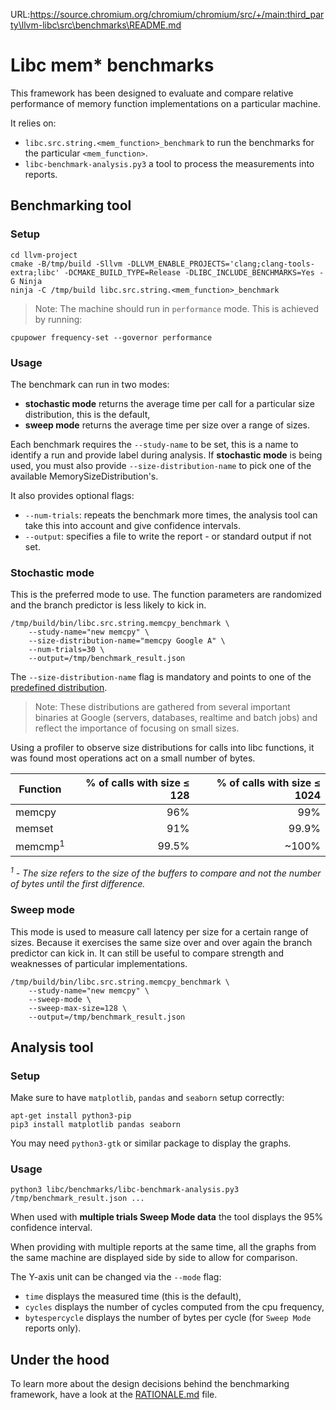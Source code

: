 URL:https://source.chromium.org/chromium/chromium/src/+/main:third_party\llvm-libc\src\benchmarks\README.md
# Libc mem* benchmarks

This framework has been designed to evaluate and compare relative performance of memory function implementations on a particular machine.

It relies on:
 - `libc.src.string.<mem_function>_benchmark` to run the benchmarks for the particular `<mem_function>`.
 - `libc-benchmark-analysis.py3` a tool to process the measurements into reports.

## Benchmarking tool

### Setup

```shell
cd llvm-project
cmake -B/tmp/build -Sllvm -DLLVM_ENABLE_PROJECTS='clang;clang-tools-extra;libc' -DCMAKE_BUILD_TYPE=Release -DLIBC_INCLUDE_BENCHMARKS=Yes -G Ninja
ninja -C /tmp/build libc.src.string.<mem_function>_benchmark
```

> Note: The machine should run in `performance` mode. This is achieved by running:
```shell
cpupower frequency-set --governor performance
```

### Usage

The benchmark can run in two modes:
 - **stochastic mode** returns the average time per call for a particular size distribution, this is the default,
 - **sweep mode** returns the average time per size over a range of sizes.

Each benchmark requires the `--study-name` to be set, this is a name to identify a run and provide label during analysis.  If **stochastic mode** is being used, you must also provide `--size-distribution-name` to pick one of the available MemorySizeDistribution's.

It also provides optional flags:
 - `--num-trials`: repeats the benchmark more times, the analysis tool can take this into account and give confidence intervals.
 - `--output`: specifies a file to write the report - or standard output if not set.

### Stochastic mode

This is the preferred mode to use. The function parameters are randomized and the branch predictor is less likely to kick in.

```shell
/tmp/build/bin/libc.src.string.memcpy_benchmark \
    --study-name="new memcpy" \
    --size-distribution-name="memcpy Google A" \
    --num-trials=30 \
    --output=/tmp/benchmark_result.json
```

The `--size-distribution-name` flag is mandatory and points to one of the [predefined distribution](MemorySizeDistributions.h).

> Note: These distributions are gathered from several important binaries at Google (servers, databases, realtime and batch jobs) and reflect the importance of focusing on small sizes.

Using a profiler to observe size distributions for calls into libc functions, it
was found most operations act on a small number of bytes.

Function           | % of calls with size ≤ 128 | % of calls with size ≤ 1024
------------------ | --------------------------: | ---------------------------:
memcpy             | 96%                         | 99%
memset             | 91%                         | 99.9%
memcmp<sup>1</sup> | 99.5%                       | ~100%

_<sup>1</sup> - The size refers to the size of the buffers to compare and not
the number of bytes until the first difference._

### Sweep mode

This mode is used to measure call latency per size for a certain range of sizes. Because it exercises the same size over and over again the branch predictor can kick in. It can still be useful to compare strength and weaknesses of particular implementations.

```shell
/tmp/build/bin/libc.src.string.memcpy_benchmark \
    --study-name="new memcpy" \
    --sweep-mode \
    --sweep-max-size=128 \
    --output=/tmp/benchmark_result.json
```

## Analysis tool

### Setup

Make sure to have `matplotlib`, `pandas` and `seaborn` setup correctly:

```shell
apt-get install python3-pip
pip3 install matplotlib pandas seaborn
```
You may need `python3-gtk` or similar package to display the graphs.

### Usage

```shell
python3 libc/benchmarks/libc-benchmark-analysis.py3 /tmp/benchmark_result.json ...
```

When used with __multiple trials Sweep Mode data__ the tool displays the 95% confidence interval.

When providing with multiple reports at the same time, all the graphs from the same machine are displayed side by side to allow for comparison.

The Y-axis unit can be changed via the `--mode` flag:
 - `time` displays the measured time (this is the default),
 - `cycles` displays the number of cycles computed from the cpu frequency,
 - `bytespercycle` displays the number of bytes per cycle (for `Sweep Mode` reports only).

## Under the hood

 To learn more about the design decisions behind the benchmarking framework,
 have a look at the [RATIONALE.md](RATIONALE.md) file.
